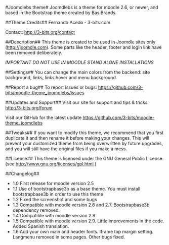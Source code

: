 #Joomdlebs theme#
Joomdlebs is a theme for moodle 2.6, or newer, and based in the Bootstrap theme created by Bas Brands.

##Theme Credits##
Fernando Acedo - 3-bits.com

Contact: http://3-bits.org/contact


##Description##
This theme is created to be used in Joomdle sites only (http://joomdle.com). Some parts like the header, footer and login link have been removed deliberately. 

*IMPORTANT*
*DO NOT USE IN MOODLE STAND ALONE INSTALLATIONS*


##Settings##
You can change the main colors from the backend: site background, links, links hover and menu background.


##Report a bug##
To report issues or bugs:
https://github.com/3-bits/moodle-theme_joomdlebs/issues


##Updates and Support##
Visit our site for support and tips & tricks
http://3-bits.org/forum

Visit our GitHub for the latest update
https://github.com/3-bits/moodle-theme_joomdlebs


##Tweaks##
If you want to modify this theme, we recommend that you first duplicate it and then rename it before making your changes. 
This will prevent your customized theme from being overwritten by future upgrades, and you will still have the original files if you make a mess.


##License##
This theme is licensed under the GNU General Public License. (see http://www.gnu.org/licenses/gpl.html )


##Changelog##

- 1.0 First release for moodle version 2.5
- 1.1 Use of bootstrapbase3b as a base theme. You must install bootstrapbase3b in order to use this theme
- 1.2 Fixed the screenshot and some bugs
- 1.3 Compatible with moodle version 2.6 and 2.7. Bootstrapbase3b dependency removed.
- 1.4 Compatible with moodle version 2.8
- 1.5 Compatible with moodle version 2.9. Little improvements in the code. Added Spanish translation.
- 1.6 Add your own main and header fonts. Iframe top margin setting. Langmenu removed in some pages. Other bugs fixed.


